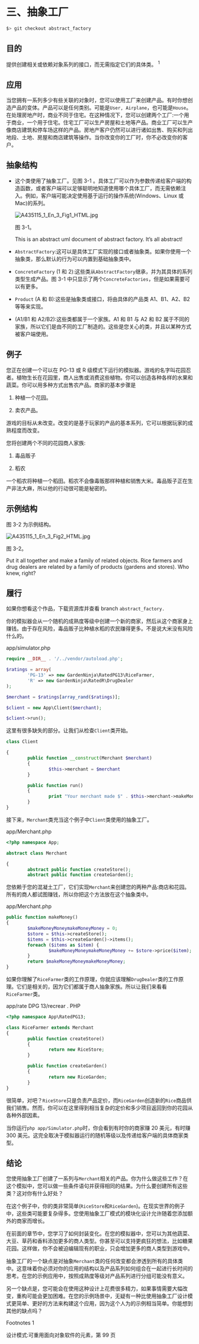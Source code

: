 # 三、抽象工厂

```php
$> git checkout abstract_factory

```

## 目的

提供创建相关或依赖对象系列的接口，而无需指定它们的具体类。 <sup>1</sup>

## 应用

当您拥有一系列多少有些关联的对象时，您可以使用工厂来创建产品。有时你想创造产品的变体。产品可以是任何类别。可能是`User, Airplane`，也可能是`House`。在处理房地产时，商业不同于住宅。在这种情况下，您可以创建两个工厂:一个用于商业，一个用于住宅。住宅工厂可以生产房屋和土地等产品。商业工厂可以生产像商店建筑和停车场这样的产品。房地产客户仍然可以进行诸如出售、购买和列出地段、土地、房屋和商店建筑等操作。当你改变你的工厂时，你不必改变你的客户。

## 抽象结构

*   这个类使用了抽象工厂。见图 3-1 。具体工厂可以作为参数传递给客户端的构造函数，或者客户端可以足够聪明地知道使用哪个具体工厂，而无需依赖注入。例如，客户端可能决定使用基于运行的操作系统(Windows、Linux 或 Mac)的系列。

    ![A435115_1_En_3_Fig1_HTML.jpg](img/A435115_1_En_3_Fig1_HTML.jpg)

    图 3-1。

    This is an abstract uml document of abstract factory. It’s all abstract!
*   `AbstractFactory`:这可以是具体工厂实现的接口或者抽象类。如果你使用一个抽象类，那么默认的行为可以内置到基础抽象类中。

*   `ConcreteFactory` (1 和 2):这些类从`AbstractFactory`继承，并为其具体的系列类型生成产品。图 3-1 中只显示了两个`ConcreteFactories`，但是如果需要可以有更多。

*   `Product` (A 和 B):这些是抽象类或接口，将由具体的产品类 A1、B1、A2、B2 等等来实现。

*   (A1/B1 和 A2/B2):这些类都属于一个家族。A1 和 B1 与 A2 和 B2 属于不同的家族，所以它们是由不同的工厂制造的。这些是您关心的类，并且以某种方式被客户端使用。

## 例子

您正在创建一个可以在 PG-13 或 R 级模式下运行的模拟器。游戏的名字叫花园忍者。植物生长在花园里，商人出售或消费这些植物。你可以创造各种各样的水果和蔬菜。你可以用多种方式出售农产品。商家的基本步骤是

1.  种植一个花园。

2.  卖农产品。

游戏的目标从未改变。改变的是基于玩家的产品的基本系列，它可以根据玩家的成熟程度而改变。

您将创建两个不同的花园商人家族:

1.  毒品贩子

2.  稻农

一个稻农将种植一个稻田。稻农不会像毒贩那样种植和销售大米。毒品贩子正在生产非法大麻，所以他的行动很可能是秘密的。

## 示例结构

图 3-2 为示例结构。

![A435115_1_En_3_Fig2_HTML.jpg](img/A435115_1_En_3_Fig2_HTML.jpg)

图 3-2。

Put it all together and make a family of related objects. Rice farmers and drug dealers are related by a family of products (gardens and stores). Who knew, right?

## 履行

如果你想看这个作品，下载资源库并查看 branch `abstract_factory.`

你的模拟器会从一个随机的成熟度等级中创建一个新的商家，然后从这个商家身上赚钱。由于存在风险，毒品贩子比种植水稻的农民赚得更多。不是说大米没有风险什么的。

app/simulator.php

```php
require __DIR__ . '/../vendor/autoload.php';

$ratings = array(
        'PG-13' => new GardenNinja\RatedPG13\RiceFarmer,
        'R' => new GardenNinja\RatedR\DrugDealer
);

$merchant = $ratings[array_rand($ratings)];

$client = new App\Client($merchant);

$client->run();

```

这里有很多缺失的部分。让我们从检查`Client`类开始。

```php
class Client

{
        public function __construct(Merchant $merchant)
        {
                $this->merchant = $merchant
        }

        public function run()
        {
                print "Your merchant made $" . $this->merchant->makeMoney() . PHP_EOL;
        }
}

```

接下来，`Merchant`类充当这个例子中`Client`类使用的抽象工厂。

app/Merchant.php

```php
<?php namespace App;

abstract class Merchant

{
        abstract public function createStore();
        abstract public function createGarden();

```

您依赖于您的混凝土工厂，它们实现`Merchant`来创建您的两种产品:商店和花园。所有的商人都试图赚钱，所以你把这个方法放在这个抽象类中。

app/Merchant.php

```php
public function makeMoney()
{
        $makeMoneyMoneymakeMoneyMoney = 0;
        $store = $this->createStore();
        $items = $this->createGarden()->items();
        foreach ($items as $item) {
                $makeMoneyMoneymakeMoneyMoney += $store->price($item);
        }
        return $makeMoneyMoneymakeMoneyMoney;
}

```

如果你理解了`RiceFarmer`类的工作原理，你就应该理解`DrugDealer`类的工作原理。它们是相关的，因为它们都属于商人抽象家族。所以让我们来看看`RiceFarmer`类。

app/rate DPG 13/recrear . PHP

```php
<?php namespace App\RatedPG13;

class RiceFarmer extends Merchant
{
        public function createStore()
        {
                return new RiceStore;
        }

        public function createGarden()
        {
                return new RiceGarden;
        }
}

```

很简单，对吧？`RiceStore`只是负责产品定价，而`RiceGarden`创造新的`Rice`商品供我们销售。然而，你可以在这里得到相当复杂的定价和多少项目返回到你的花园从各种外部因素。

当你运行`php app/Simulator.php`时，你会看到有时你的商家赚 20 美元，有时赚 300 美元。这完全取决于模拟器运行的随机等级以及传递给客户端的具体商家类型。

## 结论

您使用抽象工厂创建了一系列与`Merchant`相关的产品。你为什么做这些工作？在这个模拟中，您可以做一些条件语句并获得相同的结果。为什么要创建所有这些类？这对你有什么好处？

在这个例子中，你的类非常简单(`RiceStore`和`RiceGarden`)。在现实世界的例子中，这些类可能要复杂得多。您使用抽象工厂模式的模块化设计允许随着您添加额外的商家而增长。

在前面的章节中，您学习了如何封装变化。在您的模拟器中，您可以为其他蔬菜、大豆、草药和香料添加更多的商人类型。你甚至可以支持更疯狂的想法，比如糖果花园。这样做，你不会被迫编辑现有的职业，只会增加更多的商人类型到游戏中。

抽象工厂的一个缺点是对抽象`Merchant`类的任何改变都会渗透到所有的具体类中。这意味着你必须对你的应用的结构以及产品系列如何组合在一起进行长时间的思考。在您的示例应用中，按照成熟度等级对产品系列进行分组可能没有意义。

另一个缺点是，您可能会在使用这种设计上花费很多精力，如果事情需要大幅改变，重构可能会更加困难。在您的示例场景中，无疑有一种比使用抽象工厂设计模式更简单、更好的方法来构建这个应用，因为这个人为的示例相当简单。你能想到其他的缺点吗？

Footnotes 1

设计模式:可重用面向对象软件的元素，第 99 页